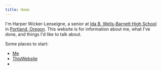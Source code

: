 ```yaml
---
title: Home
---
```

I'm Harper Wicker-Lenseigne, a senior at [Ida B. Wells-Barnett High School](IdaBWellsBarnettHighSchool) in [Portland, Oregon](PortlandOregon). This website is for information about me, what I've done, and things I'd like to talk about.

Some places to start:
- [Me](Me)
- [ThisWebsite](ThisWebsite)
- 

